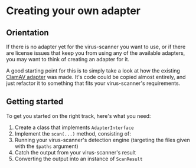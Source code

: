 # Creating your own adapter

## Orientation

If there is no adapter yet for the virus-scanner you want to use, or if there are license issues that keep you from using
any of the available adapters, you may want to think of creating an adapter for it.

A good starting point for this is to simply take a look at how the existing [ClamAV adapter](https://github.com/cleentfaar/tissue-clamav-adapter)
was made. It's code could be copied almost entirely, and just refactor it to something that fits your virus-scanner's requirements.


## Getting started

To get you started on the right track, here's what you need:

1. Create a class that implements `AdapterInterface`
2. Implement the `scan(...)` method, consisting of:
  1. Running your virus-scanner's detection engine (targeting the files given with the `$paths` argument)
  2. Catch the output from your virus-scanner's result
  3. Converting the output into an instance of `ScanResult`
